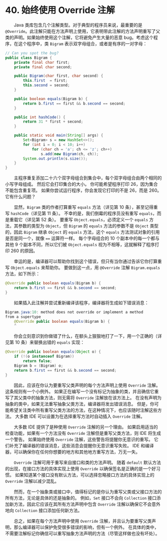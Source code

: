 # 40. 始终使用 Override 注解

　　Java 类库包含几个注解类型。对于典型的程序员来说，最重要的是 `@Override`。此注解只能在方法声明上使用，它表明带此注解的方法声明重写了父类的声明。如果始终使用这个注解，它将避免产生大量的恶意 bug。考虑这个程序，在这个程序中，类 `Bigram` 表示双字母组合，或者是有序的一对字母：

```java
// Can you spot the bug?
public class Bigram {
    private final char first;
    private final char second;

    public Bigram(char first, char second) {
        this.first  = first;
        this.second = second;
    }

    public boolean equals(Bigram b) {
        return b.first == first && b.second == second;
    }

    public int hashCode() {
        return 31 * first + second;
    }

    public static void main(String[] args) {
        Set<Bigram> s = new HashSet<>();
        for (int i = 0; i < 10; i++)
            for (char ch = 'a'; ch <= 'z'; ch++)
                s.add(new Bigram(ch, ch));
        System.out.println(s.size());
    }
}
```

　　主程序重复添加二十六个双字母组合到集合中，每个双字母组合由两个相同的小写字母组成。 然后它会打印集合的大小。 你可能希望程序打印 26，因为集合不能包含重复项。 如果你尝试运行程序，你会发现它打印的不是 26，而是 260。它有什么问题？

　　显然，`Bigram` 类的作者打算重写 `equals` 方法（详见第 10 条），甚至记得重写 `hashCode`（详见第 11 条）。 不幸的是，我们倒霉的程序员没有重写 `equals`，而是重载它（详见第 52 条）。 要重写 `Object.equals`，必须定义一个 `equals` 方法，其参数的类型为 `Object`，但 `Bigram` 的 `equals` 方法的参数不是 `Object` 类型的，因此 `Bigram` 继承 `Object` 的 `equals` 方法，这个 `equals` 方法测试对象的引用是否是同一个，就像 `==` 运算符一样。 每个字母组合的 10 个副本中的每一个都与其他 9 个副本不同，所以它们被 `Object.equals` 视为不相等，这就解释了程序打印 260 的原因。

　　幸运的是，编译器可以帮助你找到这个错误，但只有当你通过告诉它你打算重写 `Object.equals` 来帮助你。 要做到这一点，用 `@Override` 注解 `Bigram.equals` 方法，如下所示：

```java
@Override public boolean equals(Bigram b) {
    return b.first == first && b.second == second;
}
```

　　如果插入此注解并尝试重新编译该程序，编译器将生成如下错误消息：

```java
Bigram.java:10: method does not override or implement a method
from a supertype
    @Override public boolean equals(Bigram b) {
    ^
```

　　你会立刻意识到你做错了什么，在额头上狠狠地打了一下，用一个正确的（详见第 10 条）来替换出错的 `equals` 实现：

```java
@Override public boolean equals(Object o) {
    if (!(o instanceof Bigram))
        return false;
    Bigram b = (Bigram) o;
    return b.first == first && b.second == second;
}
```

　　因此，应该在你认为要重写父类声明的每个方法声明上使用 `Override` 注解。 这条规则有一个小例外。 如果正在编写一个没有标记为抽象的类，并且确信它重写了其父类中的抽象方法，则无需将 `Override` 注解放在该方法上。 在没有声明为抽象的类中，如果无法重写抽象父类方法，编译器将发出错误消息。 但是，你可能希望关注类中所有重写父类方法的方法，在这种情况下，也应该随时注解这些方法。 大多数 IDE 可以设置为在选择重写方法时自动插入 `Override` 注解。

　　大多数 IDE 提供了是种使用 `Override` 注解的另一个理由。 如果启用适当的检查功能，如果有一个方法没有 `Override` 注解但是重写父类方法，则 IDE 将生成一个警告。 如果始终使用 `Override` 注解，这些警告将提醒你无意识的重写。 它们补充了编译器的错误消息，这些消息会提醒你无意识重写失败。 IDE 和编译器，可以确保你在任何你想要的地方和其他地方重写方法，万无一失。

　　`Override` 注解可用于重写来自接口和类的方法声明。 随着 `default` 默认方法的出现，在接口方法的具体实现上使用 `Override` 以确保签名是正确的是一个好习惯。 如果知道某个接口没有默认方法，可以选择忽略接口方法的具体实现上的 `Override` 注解以减少混乱。

　　然而，在一个抽象类或接口中，值得标记的是你认为重写父类或父接口方法的所有方法，无论是具体的还是抽象的。 例如，`Set` 接口不会向 `Collection` 接口添加新方法，因此它应该在其所有方法声明中包含 `Override` 注解以确保它不会意外地向 `Collection` 接口添加任何新方法。

　　总之，如果在每个方法声明中使用 `Override` 注解，并且认为要重写父类声明，那么编译器可以保护免受很多错误的影响，但有一个例外。 在具体的类中，不需要注解标记你确信可以重写抽象方法声明的方法（尽管这样做也没有坏处）。
